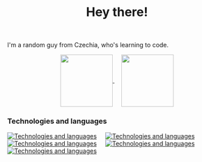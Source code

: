<h1 align="center">Hey there!</h1>


<br/>

I'm a random guy from Czechia, who's learning to code.

<p align="center">
  <a href="https://github.com/anuraghazra/github-readme-stats">
  <img height=120 align="center" src="https://github-readme-stats.vercel.app/api/top-langs/?username=Honzoraptor31415&layout=compact&title_color=5C6AFF&text_color=00FFFF&icon_color=5F9EC7&border_color=00FFFF&bg_color=14141a&show_icons=true" />
</a>
  &nbsp;&nbsp;&nbsp;
<a href="https://github.com/anuraghazra/convoychat">
  <img height=120 align="center" src="https://github-readme-stats.vercel.app/api?username=Honzoraptor31415&layout=compact&title_color=5C6AFF&text_color=00FFFF&icon_color=5F9EC7&border_color=00FFFF&bg_color=14141a&show_icons=true&rank_icon=github&custom_title=Stats&hide=reviews,issues&width=200" />
</a>
</p>

### Technologies and languages

[![Technologies and languages](https://skillicons.dev/icons?i=html,css)](/) &nbsp;&nbsp;&nbsp; [![Technologies and languages](https://skillicons.dev/icons?i=js,ts)](/) &nbsp;&nbsp;&nbsp; [![Technologies and languages](https://skillicons.dev/icons?i=react,svelte)](/) &nbsp;&nbsp;&nbsp; [![Technologies and languages](https://skillicons.dev/icons?i=py,git)](/) &nbsp;&nbsp;&nbsp; [![Technologies and languages](https://skillicons.dev/icons?i=firebase,supabase)](/)
<br/>
